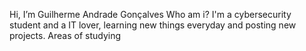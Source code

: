  Hi, I’m Guilherme Andrade Gonçalves 
	Who am i?
I'm a cybersecurity student and a IT lover, learning new things everyday and posting new projects.
		Areas of studying 


<!---
Shinsuki/Shinsuki is a ✨ special ✨ repository because its `README.md` (this file) appears on your GitHub profile.
You can click the Preview link to take a look at your changes.
--->

